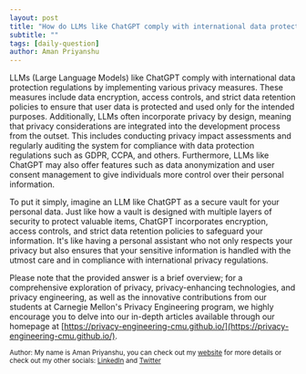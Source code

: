 ```yaml
---
layout: post
title: "How do LLMs like ChatGPT comply with international data protection regulations?"
subtitle: ""
tags: [daily-question]
author: Aman Priyanshu
---
```


LLMs (Large Language Models) like ChatGPT comply with international data protection regulations by implementing various privacy measures. These measures include data encryption, access controls, and strict data retention policies to ensure that user data is protected and used only for the intended purposes. Additionally, LLMs often incorporate privacy by design, meaning that privacy considerations are integrated into the development process from the outset. This includes conducting privacy impact assessments and regularly auditing the system for compliance with data protection regulations such as GDPR, CCPA, and others. Furthermore, LLMs like ChatGPT may also offer features such as data anonymization and user consent management to give individuals more control over their personal information.

To put it simply, imagine an LLM like ChatGPT as a secure vault for your personal data. Just like how a vault is designed with multiple layers of security to protect valuable items, ChatGPT incorporates encryption, access controls, and strict data retention policies to safeguard your information. It's like having a personal assistant who not only respects your privacy but also ensures that your sensitive information is handled with the utmost care and in compliance with international privacy regulations.

Please note that the provided answer is a brief overview; for a comprehensive exploration of privacy, privacy-enhancing technologies, and privacy engineering, as well as the innovative contributions from our students at Carnegie Mellon's Privacy Engineering program, we highly encourage you to delve into our in-depth articles available through our homepage at [https://privacy-engineering-cmu.github.io/](https://privacy-engineering-cmu.github.io/).

<small>Author: My name is Aman Priyanshu, you can check out my [website](https://amanpriyanshu.github.io/) for more details or check out my other socials: [LinkedIn](https://www.linkedin.com/in/aman-priyanshu/) and [Twitter](https://twitter.com/AmanPriyanshu6)</small>
